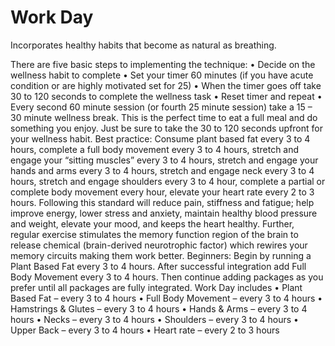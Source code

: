 # Work Day
Incorporates healthy habits that become as natural as breathing.

There are five basic steps to implementing the technique:
•	Decide on the wellness habit to complete
•	Set your timer 60 minutes (if you have acute condition or are highly motivated set for 25) 
•	When the timer goes off take 30 to 120 seconds to complete the wellness task
•	Reset timer and repeat
•	Every second 60 minute session (or fourth 25 minute session) take a 15 – 30 minute wellness break. This is the perfect time to eat a full meal and do something you enjoy. Just be sure to take the 30 to 120 seconds upfront for your wellness habit.
Best practice: Consume plant based fat every 3 to 4 hours, complete a full body movement every 3 to 4 hours, stretch and engage your “sitting muscles” every 3 to 4 hours, stretch and engage your hands and arms every 3 to 4 hours, stretch and engage neck every 3 to 4 hours, stretch and engage shoulders every 3 to 4 hour, complete a partial or complete body movement every hour, elevate your heart rate every 2 to 3 hours.  Following this standard will reduce pain, stiffness and fatigue; help improve energy, lower stress and anxiety, maintain healthy blood pressure and weight, elevate your mood, and keeps the heart healthy. Further, regular exercise stimulates the memory function region of the brain to release chemical (brain-derived neurotrophic factor) which rewires your memory circuits making them work better. 
Beginners: Begin by running a Plant Based Fat every 3 to 4 hours. After successful integration add Full Body Movement every 3 to 4 hours.  Then continue adding packages as you prefer until all packages are fully integrated.
Work Day includes
•	Plant Based Fat – every 3 to 4 hours
•	Full Body Movement – every 3 to 4 hours
•	Hamstrings & Glutes – every 3 to 4 hours
•	Hands & Arms – every 3 to 4 hours
•	Necks – every 3 to 4 hours
•	Shoulders – every 3 to 4 hours
•	Upper Back – every 3 to 4 hours
•	Heart rate – every 2 to 3 hours

